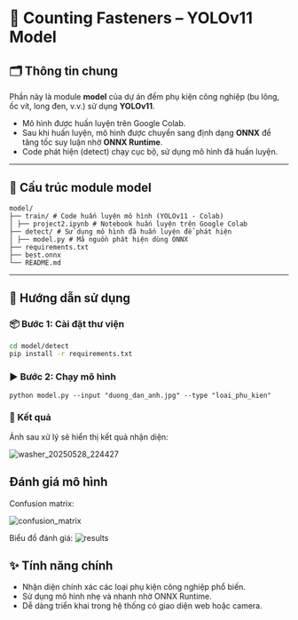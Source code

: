 # 🧠 Counting Fasteners – YOLOv11 Model

## 🗂️ Thông tin chung

Phần này là module **model** của dự án đếm phụ kiện công nghiệp (bu lông, ốc vít, long đen, v.v.) sử dụng **YOLOv11**.

- Mô hình được huấn luyện trên Google Colab.
- Sau khi huấn luyện, mô hình được chuyển sang định dạng **ONNX** để tăng tốc suy luận nhờ **ONNX Runtime**.
- Code phát hiện (detect) chạy cục bộ, sử dụng mô hình đã huấn luyện.

---

## 🔧 Cấu trúc module model
```
model/
├── train/ # Code huấn luyện mô hình (YOLOv11 - Colab)
│ ├── project2.ipynb # Notebook huấn luyện trên Google Colab
├── detect/ # Sử dụng mô hình đã huấn luyện để phát hiện
│ ├── model.py # Mã nguồn phát hiện dùng ONNX
├── requirements.txt
├── best.onnx
└── README.md
```


---

## 🚀 Hướng dẫn sử dụng

### 📦 Bước 1: Cài đặt thư viện

```bash
cd model/detect
pip install -r requirements.txt
```
### ▶️ Bước 2: Chạy mô hình

```
python model.py --input "duong_dan_anh.jpg" --type "loai_phu_kien"
```
### 📸 Kết quả

Ảnh sau xử lý sẽ hiển thị kết quả nhận diện:

![washer_20250528_224427](https://github.com/user-attachments/assets/b512d8e8-c225-4db2-b34c-8c3717b6c3f2)

## Đánh giá mô hình

Confusion matrix:

![confusion_matrix](https://github.com/user-attachments/assets/7c051f0b-9ba1-41c6-b777-33cbf003828d)

Biểu đồ đánh giá:
![results](https://github.com/user-attachments/assets/c2fa11a0-f96c-480c-bc68-8f31ff7f9595)


## ✨ Tính năng chính
- Nhận diện chính xác các loại phụ kiện công nghiệp phổ biến.
- Sử dụng mô hình nhẹ và nhanh nhờ ONNX Runtime.
- Dễ dàng triển khai trong hệ thống có giao diện web hoặc camera.
